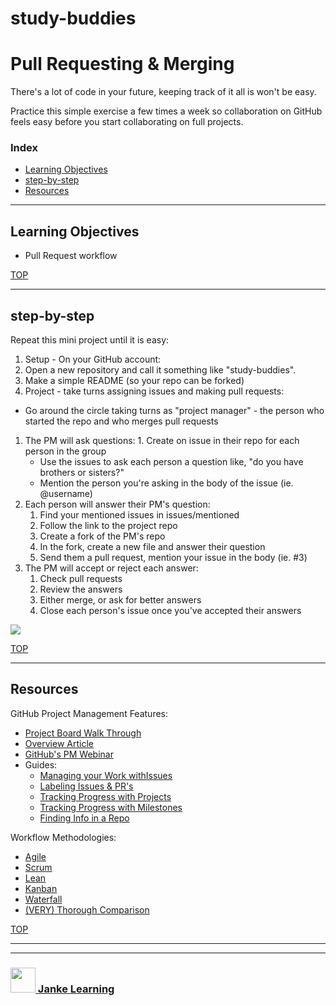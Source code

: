 # study-buddies

# Pull Requesting & Merging


There's a lot of code in your future, keeping track of it all is won't be easy.

Practice this simple exercise a few times a week so collaboration on GitHub feels easy before you start collaborating on full projects.



 


### Index
* [Learning Objectives](#learning-objectives)
* [step-by-step](#step-by-step)
* [Resources](#resources)

-------------

## Learning Objectives

* Pull Request workflow

[TOP](#index)

---

## step-by-step


Repeat this mini project until it is easy:
1. Setup - On your GitHub account:
  1. Open a new repository and call it something like "study-buddies".
  2. Make a simple README (so your repo can be forked)
2. Project - take turns assigning issues and making pull requests:
  * Go around the circle taking turns as "project manager" - the person who started the repo and who merges pull requests
  1. The PM will ask questions:
    1. Create on issue in their repo for each person in the group
      * Use the issues to ask each person a question like, "do you have brothers or sisters?"
      * Mention the person you're asking in the body of the issue (ie. @username)
  2. Each person will answer their PM's question:
      1. Find your mentioned issues in issues/mentioned
      2. Follow the link to the project repo
      3. Create a fork of the PM's repo
      4. In the fork, create a new file and answer their question
      5. Send them a pull request, mention your issue in the body (ie. #3)
  3. The PM will accept or reject each answer:
      1. Check pull requests
      2. Review the answers
      3. Either merge, or ask for better answers
      4. Close each person's issue once you've accepted their answers

![](./gh-chat-board.png)




[TOP](#index)


---

## Resources

GitHub Project Management Features:
* [Project Board Walk Through](https://medium.com/@dawsonbotsford/how-to-use-github-projects-aa15a8411b72)
* [Overview Article](https://www.lullabot.com/articles/managing-projects-with-github)
* [GitHub's PM Webinar](https://www.youtube.com/watch?v=6fByt0o4UYs)
* Guides:
  * [Managing your Work withIssues](https://help.github.com/articles/managing-your-work-with-issues/)
  * [Labeling Issues & PR's](https://help.github.com/articles/labeling-issues-and-pull-requests/)
  * [Tracking Progress with Projects](https://help.github.com/articles/tracking-the-progress-of-your-work-with-project-boards/)
  * [Tracking Progress with Milestones](https://help.github.com/articles/tracking-the-progress-of-your-work-with-milestones/)
  * [Finding Info in a Repo](https://help.github.com/articles/finding-information-in-a-repository/)


Workflow Methodologies:
* [Agile](https://www.visualstudio.com/learn/what-is-agile/)
* [Scrum](https://www.scrum.org/resources/what-is-scrum)
* [Lean](http://www.disciplinedagiledelivery.com/lean-principles/)
* [Kanban](https://www.sitepoint.com/how-why-to-use-the-kanban-methodology-for-software-development/)
* [Waterfall](https://airbrake.io/blog/sdlc/waterfall-model)
* [(VERY) Thorough Comparison](https://www.smartsheet.com/agile-vs-scrum-vs-waterfall-vs-kanban)


[TOP](#index)


___
___
### <a href="http://janke-learning.org" target="_blank"><img src="https://user-images.githubusercontent.com/18554853/50098409-22575780-021c-11e9-99e1-962787adaded.png" width="40" height="40"></img> Janke Learning</a>
